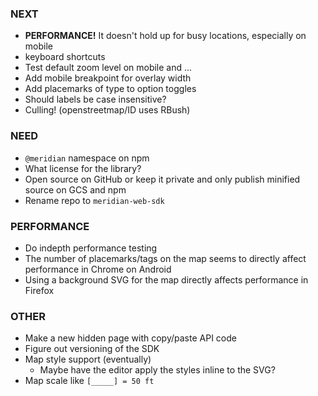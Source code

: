 ### NEXT

- **PERFORMANCE!** It doesn't hold up for busy locations, especially on mobile
- keyboard shortcuts
- Test default zoom level on mobile and ...
- Add mobile breakpoint for overlay width
- Add placemarks of type to option toggles
- Should labels be case insensitive?
- Culling! (openstreetmap/ID uses RBush)

### NEED

- `@meridian` namespace on npm
- What license for the library?
- Open source on GitHub or keep it private and only publish minified source on
  GCS and npm
- Rename repo to `meridian-web-sdk`

### PERFORMANCE

- Do indepth performance testing
- The number of placemarks/tags on the map seems to directly affect performance
  in Chrome on Android
- Using a background SVG for the map directly affects performance in Firefox

### OTHER

- Make a new hidden page with copy/paste API code
- Figure out versioning of the SDK
- Map style support (eventually)
  - Maybe have the editor apply the styles inline to the SVG?
- Map scale like `[_____] = 50 ft`
